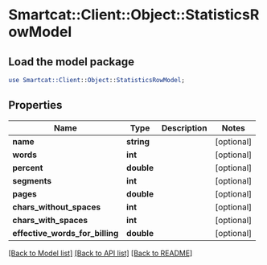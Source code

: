 # Smartcat::Client::Object::StatisticsRowModel

## Load the model package
```perl
use Smartcat::Client::Object::StatisticsRowModel;
```

## Properties
Name | Type | Description | Notes
------------ | ------------- | ------------- | -------------
**name** | **string** |  | [optional] 
**words** | **int** |  | [optional] 
**percent** | **double** |  | [optional] 
**segments** | **int** |  | [optional] 
**pages** | **double** |  | [optional] 
**chars_without_spaces** | **int** |  | [optional] 
**chars_with_spaces** | **int** |  | [optional] 
**effective_words_for_billing** | **double** |  | [optional] 

[[Back to Model list]](../README.md#documentation-for-models) [[Back to API list]](../README.md#documentation-for-api-endpoints) [[Back to README]](../README.md)


